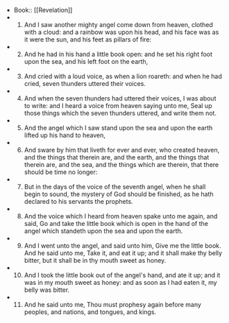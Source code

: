 - Book:: [[Revelation]]
- 1. And I saw another mighty angel come down from heaven, clothed with a cloud: and a rainbow was upon his head, and his face was as it were the sun, and his feet as pillars of fire:
- 2. And he had in his hand a little book open: and he set his right foot upon the sea, and his left foot on the earth,
- 3. And cried with a loud voice, as when a lion roareth: and when he had cried, seven thunders uttered their voices.
- 4. And when the seven thunders had uttered their voices, I was about to write: and I heard a voice from heaven saying unto me, Seal up those things which the seven thunders uttered, and write them not.
- 5. And the angel which I saw stand upon the sea and upon the earth lifted up his hand to heaven,
- 6. And sware by him that liveth for ever and ever, who created heaven, and the things that therein are, and the earth, and the things that therein are, and the sea, and the things which are therein, that there should be time no longer:
- 7. But in the days of the voice of the seventh angel, when he shall begin to sound, the mystery of God should be finished, as he hath declared to his servants the prophets.
- 8. And the voice which I heard from heaven spake unto me again, and said, Go and take the little book which is open in the hand of the angel which standeth upon the sea and upon the earth.
- 9. And I went unto the angel, and said unto him, Give me the little book. And he said unto me, Take it, and eat it up; and it shall make thy belly bitter, but it shall be in thy mouth sweet as honey.
- 10. And I took the little book out of the angel's hand, and ate it up; and it was in my mouth sweet as honey: and as soon as I had eaten it, my belly was bitter.
- 11. And he said unto me, Thou must prophesy again before many peoples, and nations, and tongues, and kings.
